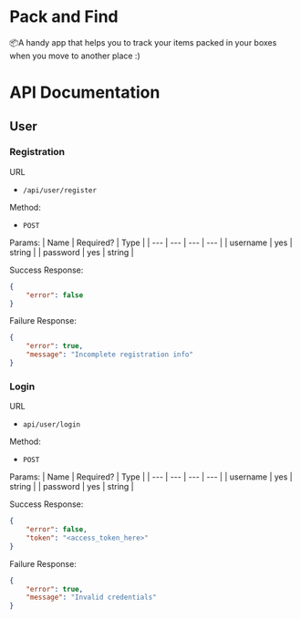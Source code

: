 # Pack and Find
📦A handy app that helps you to track your items packed in your boxes when you move to another place :)

# API Documentation
## User
### Registration
URL
- `/api/user/register`

Method:
- `POST`

Params:
| Name | Required? | Type |
| --- | --- | --- | --- |
| username | yes | string |
| password | yes | string |

Success Response:
```JSON
{
    "error": false
}
```

Failure Response:
```JSON
{
    "error": true,
    "message": "Incomplete registration info"
}
```

### Login
URL
- `api/user/login`

Method:
- `POST`

Params:
| Name | Required? | Type |
| --- | --- | --- | --- |
| username | yes | string |
| password | yes | string |

Success Response:
```JSON
{
    "error": false,
    "token": "<access_token_here>"
}
```

Failure Response:
```JSON
{
    "error": true,
    "message": "Invalid credentials"
}
```